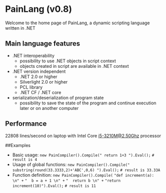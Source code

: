 # PainLang (v0.8)
Welcome to the home page of PainLang, a dynamic scripting language written in .NET

## Main language features
 + .NET interoperability
   + possibility to use .NET objects in script context
   + objects created in script are available in .NET context
 + .NET version independent
   + .NET 2.0 or higher
   + Silverlight 2.0 or higher
   + PCL library
   + .NET CF / .NET core
 + serialization/deserialization of program state
   + possibility to save the state of the program and continue execution later or on another computer

## Performance
 22808 lines/second on laptop with Intel Core i5-3210M@2.50Ghz processor 

##Examples

 + Basic usage:
`new PainCompiler().Compile(" return 1+3 ").Eval();`
`# result is 4`
 + Usage of global functions:
`new PainCompiler().Compile(" substring(round(33.3333,2)+'ABC',0,6) ").Eval();`
`# result is 33.33A`
 + Function definition:
`new PainCompiler().Compile(`
`"def increment(a): \n" +`
`"  b = a + 1 \n" +`
`"  return b \n" +`
`"return increment(10)").Eval();`
`# result is 11`
 


